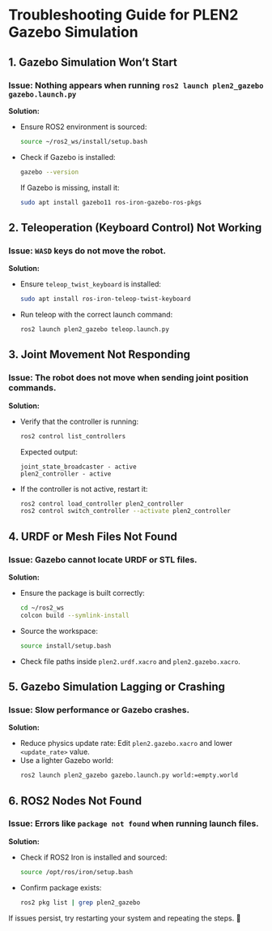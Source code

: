 # Troubleshooting Guide for PLEN2 Gazebo Simulation

## **1. Gazebo Simulation Won’t Start**
### **Issue:** Nothing appears when running `ros2 launch plen2_gazebo gazebo.launch.py`
**Solution:**
- Ensure ROS2 environment is sourced:
  ```bash
  source ~/ros2_ws/install/setup.bash
  ```
- Check if Gazebo is installed:
  ```bash
  gazebo --version
  ```
  If Gazebo is missing, install it:
  ```bash
  sudo apt install gazebo11 ros-iron-gazebo-ros-pkgs
  ```

## **2. Teleoperation (Keyboard Control) Not Working**
### **Issue:** `WASD` keys do not move the robot.
**Solution:**
- Ensure `teleop_twist_keyboard` is installed:
  ```bash
  sudo apt install ros-iron-teleop-twist-keyboard
  ```
- Run teleop with the correct launch command:
  ```bash
  ros2 launch plen2_gazebo teleop.launch.py
  ```

## **3. Joint Movement Not Responding**
### **Issue:** The robot does not move when sending joint position commands.
**Solution:**
- Verify that the controller is running:
  ```bash
  ros2 control list_controllers
  ```
  Expected output:
  ```
  joint_state_broadcaster - active
  plen2_controller - active
  ```
- If the controller is not active, restart it:
  ```bash
  ros2 control load_controller plen2_controller
  ros2 control switch_controller --activate plen2_controller
  ```

## **4. URDF or Mesh Files Not Found**
### **Issue:** Gazebo cannot locate URDF or STL files.
**Solution:**
- Ensure the package is built correctly:
  ```bash
  cd ~/ros2_ws
  colcon build --symlink-install
  ```
- Source the workspace:
  ```bash
  source install/setup.bash
  ```
- Check file paths inside `plen2.urdf.xacro` and `plen2.gazebo.xacro`.

## **5. Gazebo Simulation Lagging or Crashing**
### **Issue:** Slow performance or Gazebo crashes.
**Solution:**
- Reduce physics update rate:
  Edit `plen2.gazebo.xacro` and lower `<update_rate>` value.
- Use a lighter Gazebo world:
  ```bash
  ros2 launch plen2_gazebo gazebo.launch.py world:=empty.world
  ```

## **6. ROS2 Nodes Not Found**
### **Issue:** Errors like `package not found` when running launch files.
**Solution:**
- Check if ROS2 Iron is installed and sourced:
  ```bash
  source /opt/ros/iron/setup.bash
  ```
- Confirm package exists:
  ```bash
  ros2 pkg list | grep plen2_gazebo
  ```

If issues persist, try restarting your system and repeating the steps. 🚀


